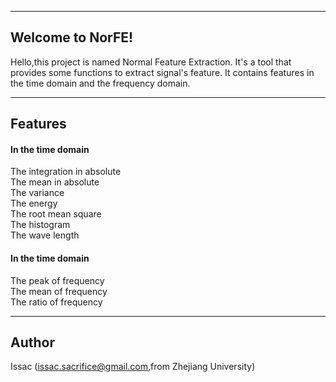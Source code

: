 ----------
Welcome to NorFE!
-----------------



Hello,this project is named Normal Feature Extraction. It's a tool that provides some functions to extract signal's feature. It contains features in the time domain and the frequency domain.

----------




Features
---------


#### <i class="icon-file"></i> In the time domain

The integration in absolute   
The mean in absolute    
The variance    
The energy    
The root mean square   
The histogram   
The wave length   


#### <i class="icon-file"></i> In the time domain

The peak of frequency   
The mean of frequency    
The ratio of frequency  

----------

Author 
------

Issac (issac.sacrifice@gmail.com,from Zhejiang University)

